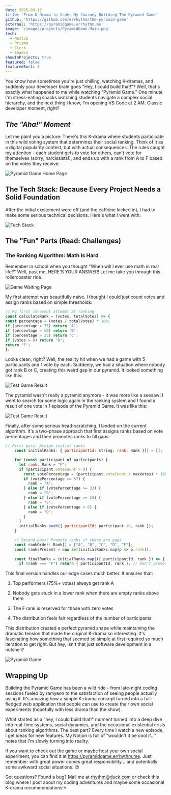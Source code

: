 ```yaml
---
date: 2025-03-13
title: 'From K-Drama to Code: My Journey Building The Pyramid Game'
github: 'https://github.com/errhythm/the-pyramid-game'
external: 'https://pyramidgame.errhythm.me'
image: '/images/projects/PyramidGame-Main.png'
tech:
  - NextJS
  - Prisma
  - Clerk
  - Shadcn
showInProjects: true
featured: false
featuredSort: 4
---
```


You know how sometimes you're just chilling, watching K-dramas, and suddenly your developer brain goes "Hey, I could build that!"? Well, that's exactly what happened to me while watching "Pyramid Game." One minute I'm stress-eating snacks watching students navigate a complex social hierarchy, and the next thing I know, I'm opening VS Code at 2 AM. Classic developer moment, right?

## *The "Aha!" Moment*
Let me paint you a picture: There's this K-drama where students participate in this wild voting system that determines their social ranking. Think of it as a digital popularity contest, but with actual consequences. The rules caught my attention - each student gets to vote for others, can't vote for themselves (sorry, narcissists!), and ends up with a rank from A to F based on the votes they receive.

![Pyramid Game Home Page](/images/projects/PyramidGame-HomePage.png)

## The Tech Stack: Because Every Project Needs a Solid Foundation
After the initial excitement wore off (and the caffeine kicked in), I had to make some serious technical decisions. Here's what I went with:

![Tech Stack](/images/projects/PyramidGame-TechStack.png)

## The "Fun" Parts (Read: Challenges)
### The Ranking Algorithm: Math Is Hard
Remember in school when you thought "When will I ever use math in real life?" Well, past me, HERE'S YOUR ANSWER! Let me take you through this rollercoaster ride.

![Game Waiting Page](/images/projects/PyramidGame-WaitingPage.png)

My first attempt was beautifully naive. I thought I could just count votes and assign ranks based on simple thresholds:

```javascript
// My first innocent attempt at ranking
const calculateRank = (votes, totalVotes) => {
const percentage = (votes / totalVotes) * 100;
if (percentage > 75) return 'A';
if (percentage > 50) return 'B';
if (percentage > 25) return 'C';
if (votes > 0) return 'D';
return 'F';
};
```

Looks clean, right? Well, the reality hit when we had a game with 5 participants and 1 vote by each. Suddenly, we had a situation where nobody got rank B or C, creating this weird gap in our pyramid. It looked something like this:

![Test Game Result](/images/projects/PyramidGame-TestResult.png)

The pyramid wasn't really a pyramid anymore - it was more like a seesaw! I went to search for some logic again in the ranking system and I found a result of one vote in 1 episode of the Pyramid Game. It was like this:

![Test Game Result](/images/projects/PyramidGame-ResultPage)

Finally, after some serious head-scratching, I landed on the current algorithm. It's a two-phase approach that first assigns ranks based on vote percentages and then promotes ranks to fill gaps:

```javascript
// First pass: Assign initial ranks
    const initialRanks: { participantId: string; rank: Rank }[] = [];

    for (const participant of participants) {
      let rank: Rank = "F";
      if (participant.voteCount > 0) {
        const votePercentage = (participant.voteCount / maxVotes) * 100;
        if (votePercentage >= 67) {
          rank = "A";
        } else if (votePercentage >= 33) {
          rank = "B";
        } else if (votePercentage >= 24) {
          rank = "C";
        } else if (votePercentage > 0) {
          rank = "D";
        }
      }
      initialRanks.push({ participantId: participant.id, rank });
    }

    // Second pass: Promote ranks if there are gaps
    const rankOrder: Rank[] = ["A", "B", "C", "D", "F"];
    const ranksPresent = new Set(initialRanks.map(p => p.rank));
    
    const finalRanks = initialRanks.map(({ participantId, rank }) => {
      if (rank === "F") return { participantId, rank }; // Don't promote F ranks
```

This final version handles our edge cases much better. It ensures that:

1. Top performers (75%+ votes) always get rank A

2. Nobody gets stuck in a lower rank when there are empty ranks above them

3. The F rank is reserved for those with zero votes

4. The distribution feels fair regardless of the number of participants


This distribution created a perfect pyramid shape while maintaining the dramatic tension that made the original K-drama so interesting. It's fascinating how something that seemed so simple at first required so much iteration to get right. But hey, isn't that just software development in a nutshell?

![Pyramid Game](https://c.tenor.com/kCcWuL40CzkAAAAd/tenor.gif)

## Wrapping Up

Building the Pyramid Game has been a wild ride - from late-night coding sessions fueled by ramyeon to the satisfaction of seeing people actually using it. It's amazing how a simple K-drama concept turned into a full-fledged web application that people can use to create their own social experiments (hopefully with less drama than the show).

What started as a "hey, I could build that!" moment turned into a deep dive into real-time systems, social dynamics, and the occasional existential crisis about ranking algorithms. The best part? Every time I watch a new episode, I get ideas for new features. My Notion is full of "wouldn't it be cool if..." notes that I'm slowly turning into reality.

If you want to check out the game or maybe host your own social experiment, you can find it at https://pyramidgame.errhythm.me. Just remember: with great power comes great responsibility... and potentially some awkward social situations. 😉

Got questions? Found a bug? Mail me at rhythm@duck.com or check this blog where I post about my coding adventures and maybe some occasional K-drama recommendations!*


